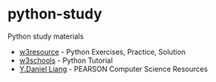 # python-study
Python study materials 


- [w3resource](https://www.w3resource.com/python-exercises/python-basic-exercises.php) - Python Exercises, Practice, Solution
- [w3schools](https://www.w3schools.com/python/default.asp) - Python Tutorial
- [Y.Daniel Liang](https://media.pearsoncmg.com/bc/abp/cs-resources/products/series.html#series,series=Liang) - PEARSON Computer Science Resources

